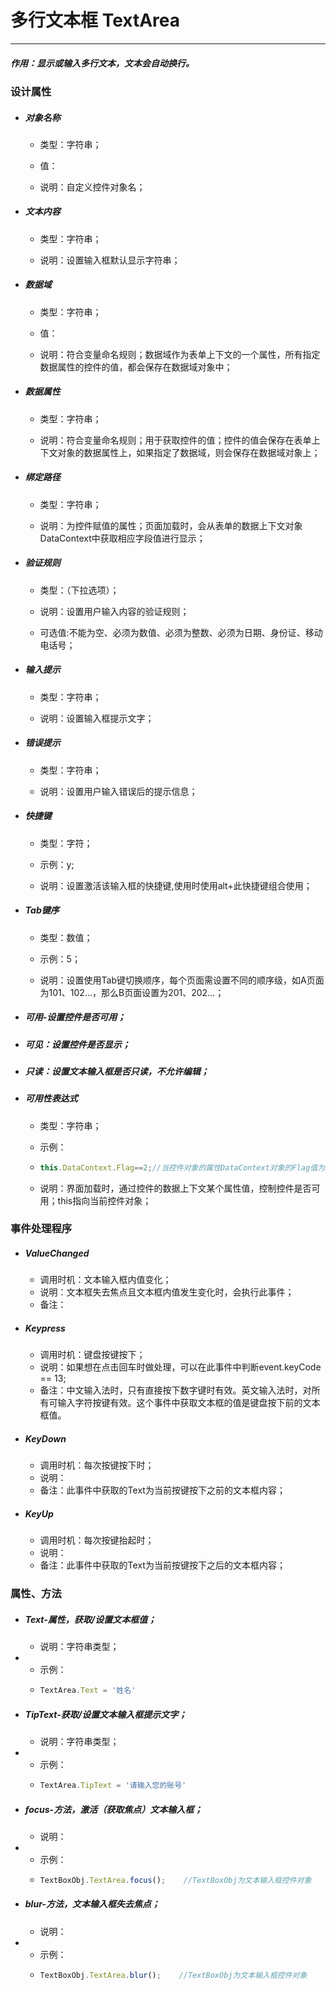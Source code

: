 # 多行文本框 TextArea

---

##### 作用：显示或输入多行文本，文本会自动换行。

### 设计属性

* ##### 对象名称

  * 类型：字符串；

  * 值：

  * 说明：自定义控件对象名；
* ##### 文本内容

  * 类型：字符串；

  * 说明：设置输入框默认显示字符串；
* ##### 数据域

  * 类型：字符串；

  * 值：

  * 说明：符合变量命名规则；数据域作为表单上下文的一个属性，所有指定数据属性的控件的值，都会保存在数据域对象中；
* ##### 数据属性

  * 类型：字符串；

  * 说明：符合变量命名规则；用于获取控件的值；控件的值会保存在表单上下文对象的数据属性上，如果指定了数据域，则会保存在数据域对象上；
* ##### 绑定路径

  * 类型：字符串；

  * 说明：为控件赋值的属性；页面加载时，会从表单的数据上下文对象DataContext中获取相应字段值进行显示；
* ##### 验证规则

  * 类型：（下拉选项）；

  * 说明：设置用户输入内容的验证规则；

  * 可选值:不能为空、必须为数值、必须为整数、必须为日期、身份证、移动电话号；
* ##### 输入提示

  * 类型：字符串；

  * 说明：设置输入框提示文字；
* ##### 错误提示

  * 类型：字符串；

  * 说明：设置用户输入错误后的提示信息；
* ##### 快捷键

  * 类型：字符；

  * 示例：y;

  * 说明：设置激活该输入框的快捷键,使用时使用alt+此快捷键组合使用；
* ##### Tab键序

  * 类型：数值；

  * 示例：5；

  * 说明：设置使用Tab键切换顺序，每个页面需设置不同的顺序级，如A页面为101、102…，那么B页面设置为201、202…；
* ##### 可用-设置控件是否可用；
* ##### 可见：设置控件是否显示；
* ##### 只读：设置文本输入框是否只读，不允许编辑；
* ##### 可用性表达式

  * 类型：字符串；

  * 示例：

  * ```js
    this.DataContext.Flag==2;//当控件对象的属性DataContext对象的Flag值为2时，控件可用，否则不可用；
    ```
  * 说明：界面加载时，通过控件的数据上下文某个属性值，控制控件是否可用；this指向当前控件对象；

### 事件处理程序

* ##### ValueChanged

  * 调用时机：文本输入框内值变化；
  * 说明：文本框失去焦点且文本框内值发生变化时，会执行此事件；
  * 备注：
* ##### Keypress

  * 调用时机：键盘按键按下；
  * 说明：如果想在点击回车时做处理，可以在此事件中判断event.keyCode == 13;
  * 备注：中文输入法时，只有直接按下数字键时有效。英文输入法时，对所有可输入字符按键有效。这个事件中获取文本框的值是键盘按下前的文本框值。
* ##### KeyDown

  * 调用时机：每次按键按下时；
  * 说明：
  * 备注：此事件中获取的Text为当前按键按下之前的文本框内容；
* ##### KeyUp

  * 调用时机：每次按键抬起时；
  * 说明：
  * 备注：此事件中获取的Text为当前按键按下之后的文本框内容；

### 属性、方法

* ##### Text-属性，获取/设置文本框值；

  * 说明：字符串类型；
* * 示例：
  * ```js
    TextArea.Text = '姓名'
    ```
* ##### TipText-获取/设置文本输入框提示文字；

  * 说明：字符串类型；
* * 示例：
  * ```js
    TextArea.TipText = '请输入您的账号'
    ```
* ##### focus-方法，激活（获取焦点）文本输入框；

  * 说明：
* * 示例：
  * ```js
    TextBoxObj.TextArea.focus();    //TextBoxObj为文本输入框控件对象
    ```
* ##### blur-方法，文本输入框失去焦点；

  * 说明：
* * 示例：
  * ```js
    TextBoxObj.TextArea.blur();    //TextBoxObj为文本输入框控件对象
    ```



